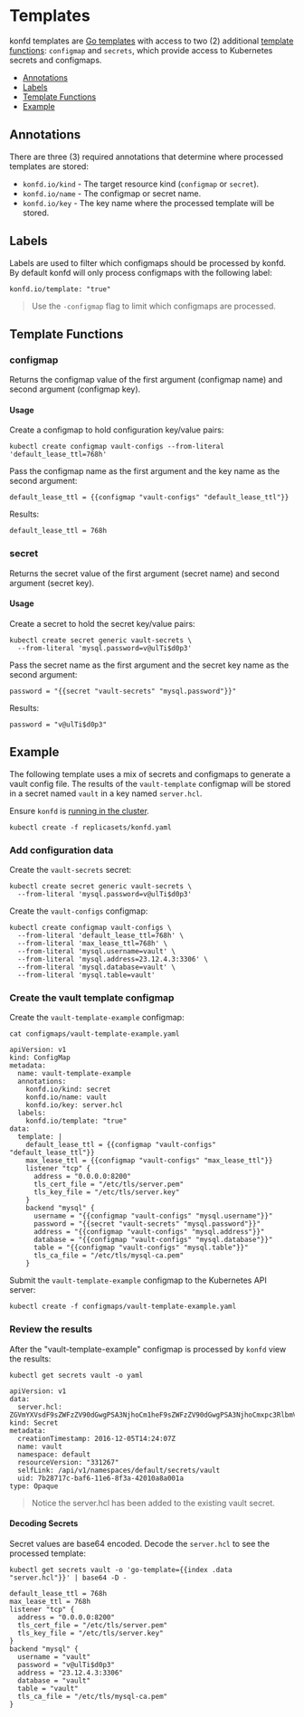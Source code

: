 # Templates

konfd templates are [Go templates](https://golang.org/pkg/text/template) with access to two (2) additional [template functions](https://golang.org/pkg/text/template/#hdr-Functions): `configmap` and `secrets`, which provide access to Kubernetes secrets and configmaps.

* [Annotations](#annotations)
* [Labels](#labels)
* [Template Functions](#template-functions)
* [Example](#example)

## Annotations

There are three (3) required annotations that determine where processed templates are stored:

* `konfd.io/kind` - The target resource kind (`configmap` or `secret`). 
* `konfd.io/name` - The configmap or secret name.
* `konfd.io/key`  - The key name where the processed template will be stored.

## Labels

Labels are used to filter which configmaps should be processed by konfd. By default konfd will only process configmaps with the following label:

```
konfd.io/template: "true"
```

> Use the `-configmap` flag to limit which configmaps are processed.

## Template Functions

### configmap

Returns the configmap value of the first argument (configmap name) and second argument (configmap key).

#### Usage

Create a configmap to hold configuration key/value pairs:

```
kubectl create configmap vault-configs --from-literal 'default_lease_ttl=768h'
```

Pass the configmap name as the first argument and the key name as the second argument:

```
default_lease_ttl = {{configmap "vault-configs" "default_lease_ttl"}}
```

Results:

```
default_lease_ttl = 768h
```

### secret

Returns the secret value of the first argument (secret name) and second argument (secret key).

#### Usage

Create a secret to hold the secret key/value pairs:

```
kubectl create secret generic vault-secrets \
  --from-literal 'mysql.password=v@ulTi$d0p3'
```

Pass the secret name as the first argument and the secret key name as the second argument:

```
password = "{{secret "vault-secrets" "mysql.password"}}"
```

Results:

```
password = "v@ulTi$d0p3"
```

## Example

The following template uses a mix of secrets and configmaps to generate a vault config file. The results of the `vault-template` configmap will be stored in a secret named `vault` in a key named `server.hcl`.

Ensure `konfd` is [running in the cluster](deployment-guide.md).

```
kubectl create -f replicasets/konfd.yaml
```

### Add configuration data

Create the `vault-secrets` secret:

```
kubectl create secret generic vault-secrets \
  --from-literal 'mysql.password=v@ulTi$d0p3'
```

Create the `vault-configs` configmap:

```
kubectl create configmap vault-configs \
  --from-literal 'default_lease_ttl=768h' \
  --from-literal 'max_lease_ttl=768h' \
  --from-literal 'mysql.username=vault' \
  --from-literal 'mysql.address=23.12.4.3:3306' \
  --from-literal 'mysql.database=vault' \
  --from-literal 'mysql.table=vault'
```

### Create the vault template configmap

Create the `vault-template-example` configmap:

```
cat configmaps/vault-template-example.yaml
```

```
apiVersion: v1
kind: ConfigMap
metadata:
  name: vault-template-example
  annotations:
    konfd.io/kind: secret
    konfd.io/name: vault
    konfd.io/key: server.hcl
  labels:
    konfd.io/template: "true"
data:
  template: |
    default_lease_ttl = {{configmap "vault-configs" "default_lease_ttl"}}
    max_lease_ttl = {{configmap "vault-configs" "max_lease_ttl"}}
    listener "tcp" {
      address = "0.0.0.0:8200"
      tls_cert_file = "/etc/tls/server.pem"
      tls_key_file = "/etc/tls/server.key"
    }
    backend "mysql" {
      username = "{{configmap "vault-configs" "mysql.username"}}"
      password = "{{secret "vault-secrets" "mysql.password"}}"
      address = "{{configmap "vault-configs" "mysql.address"}}"
      database = "{{configmap "vault-configs" "mysql.database"}}"
      table = "{{configmap "vault-configs" "mysql.table"}}"
      tls_ca_file = "/etc/tls/mysql-ca.pem"
    }
```

Submit the `vault-template-example` configmap to the Kubernetes API server:

```
kubectl create -f configmaps/vault-template-example.yaml
```

### Review the results

After the "vault-template-example" configmap is processed by `konfd` view the results:

```
kubectl get secrets vault -o yaml
```
```
apiVersion: v1
data:
  server.hcl: ZGVmYXVsdF9sZWFzZV90dGwgPSA3NjhoCm1heF9sZWFzZV90dGwgPSA3NjhoCmxpc3RlbmVyICJ0Y3AiIHsKICBhZGRyZXNzID0gIjAuMC4wLjA6ODIwMCIKICB0bHNfY2VydF9maWxlID0gIi9ldGMvdGxzL3NlcnZlci5wZW0iCiAgdGxzX2tleV9maWxlID0gIi9ldGMvdGxzL3NlcnZlci5rZXkiCn0KYmFja2VuZCAibXlzcWwiIHsKICB1c2VybmFtZSA9ICJ2YXVsdCIKICBwYXNzd29yZCA9ICJ2QHVsVGkkZDBwMyIKICBhZGRyZXNzID0gIjIzLjEyLjQuMzozMzA2IgogIGRhdGFiYXNlID0gInZhdWx0IgogIHRhYmxlID0gInZhdWx0IgogIHRsc19jYV9maWxlID0gIi9ldGMvdGxzL215c3FsLWNhLnBlbSIKfQo=
kind: Secret
metadata:
  creationTimestamp: 2016-12-05T14:24:07Z
  name: vault
  namespace: default
  resourceVersion: "331267"
  selfLink: /api/v1/namespaces/default/secrets/vault
  uid: 7b28717c-baf6-11e6-8f3a-42010a8a001a
type: Opaque
```

> Notice the server.hcl has been added to the existing vault secret.


#### Decoding Secrets

Secret values are base64 encoded. Decode the `server.hcl` to see the processed template:

```
kubectl get secrets vault -o 'go-template={{index .data "server.hcl"}}' | base64 -D -
```
```
default_lease_ttl = 768h
max_lease_ttl = 768h
listener "tcp" {
  address = "0.0.0.0:8200"
  tls_cert_file = "/etc/tls/server.pem"
  tls_key_file = "/etc/tls/server.key"
}
backend "mysql" {
  username = "vault"
  password = "v@ulTi$d0p3"
  address = "23.12.4.3:3306"
  database = "vault"
  table = "vault"
  tls_ca_file = "/etc/tls/mysql-ca.pem"
}
```
